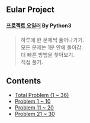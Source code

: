 ## Eular Project
#### [프로젝트 오일러](http://euler.synap.co.kr/) By Python3

> 하루에 한 문제씩 풀어나가기.  
> 모든 문제는 1분 안에 돌아감.  
> 더 빠른 방법을 찾아보기.  
> 직접 풀기.  

## Contents

- [Total Problem (1 ~ 36) ](https://github.com/DongjunLee/EulerProject/blob/master/Project%20Euler.ipynb)
- [Problem 1 ~ 10](https://github.com/DongjunLee/EulerProject/blob/master/Project_Euler_Problem_1~10.ipynb)
- [Problem 11 ~ 20](https://github.com/DongjunLee/EulerProject/blob/master/Project_Euler_Problem_11~20.ipynb)
- [Problem 21 ~ 30](https://github.com/DongjunLee/EulerProject/blob/master/Project_Euler_Problem_21~30.ipynb)
